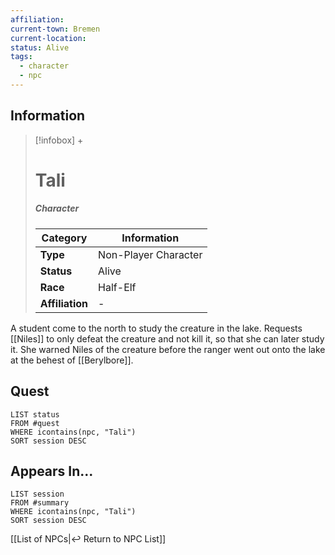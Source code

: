 ```yaml
---
affiliation: 
current-town: Bremen
current-location: 
status: Alive
tags:
  - character
  - npc
---
```


## Information
> [!infobox] +
> # Tali
> ##### Character
> | Category | Information |
> | ---- | ---- |
> | **Type** | Non-Player Character |
> | **Status** | Alive |
> | **Race** | Half-Elf |
> | **Affiliation** | - |

A student come to the north to study the creature in the lake. Requests [[Niles]] to only defeat the creature and not kill it, so that she can later study it. She warned Niles of the creature before the ranger went out onto the lake at the behest of [[Berylbore]].

## Quest

```dataview
LIST status
FROM #quest 
WHERE icontains(npc, "Tali")
SORT session DESC
```

## Appears In...
```dataview
LIST session
FROM #summary
WHERE icontains(npc, "Tali")
SORT session DESC
```

[[List of NPCs|↩️ Return to NPC List]]